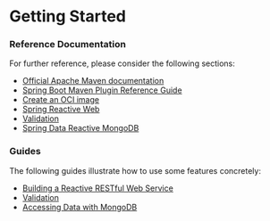 # Getting Started

### Reference Documentation

For further reference, please consider the following sections:

* [Official Apache Maven documentation](https://maven.apache.org/guides/index.html)
* [Spring Boot Maven Plugin Reference Guide](https://docs.spring.io/spring-boot/docs/3.2.0/maven-plugin/reference/html/)
* [Create an OCI image](https://docs.spring.io/spring-boot/docs/3.2.0/maven-plugin/reference/html/#build-image)
* [Spring Reactive Web](https://docs.spring.io/spring-boot/docs/3.2.0/reference/htmlsingle/index.html#web.reactive)
* [Validation](https://docs.spring.io/spring-boot/docs/3.2.0/reference/htmlsingle/index.html#io.validation)
* [Spring Data Reactive MongoDB](https://docs.spring.io/spring-boot/docs/3.2.0/reference/htmlsingle/index.html#data.nosql.mongodb)

### Guides

The following guides illustrate how to use some features concretely:

* [Building a Reactive RESTful Web Service](https://spring.io/guides/gs/reactive-rest-service/)
* [Validation](https://spring.io/guides/gs/validating-form-input/)
* [Accessing Data with MongoDB](https://spring.io/guides/gs/accessing-data-mongodb/)

